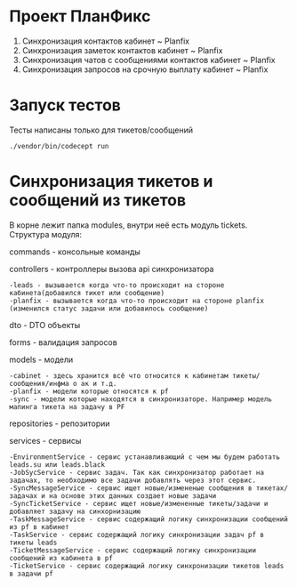 Проект ПланФикс
============================

1. Синхронизация контактов кабинет ~ Planfix
2. Синхронизация заметок контактов кабинет ~ Planfix
3. Синхронизация чатов с сообщениями контактов кабинет ~ Planfix
4. Синхронизация запросов на срочную выплату кабинет ~ Planfix

Запуск тестов
============================
Тесты написаны только для тикетов/сообщений

`./vendor/bin/codecept run`

Синхронизация тикетов и сообщений из тикетов
============================
В корне лежит папка modules, внутри неё есть модуль tickets. Структура модуля:

commands - консольные команды

controllers - контроллеры вызова api синхронизатора

	-leads - вызывается когда что-то происходит на стороне кабинета(добавился тикет или сообщение)
	-planfix - вызывается когда что-то происходит на стороне planfix (изменился статус задачи или добавилось сообщение)

dto - DTO объекты

forms - валидация запросов

models - модели
	
	-cabinet - здесь хранится всё что относится к кабинетам тикеты/сообщения/инфма о ак и т.д.
	-planfix - модели которые относятся к pf
	-sync - модели которые находятся в синхронизаторе. Например модель мапинга тикета на задачу в PF

repositories - репозитории

services - сервисы

	-EnvironmentService - сервис устанавливающий с чем мы будем работать leads.su или leads.black
	-JobSycService - сервис задач. Так как синхронизатор работает на задачах, то необходимо все задачи добавлять через этот сервис.
	-SyncMessageService - сервис ищет новые/измененые сообщения в тикетах/задачах и на основе этих данных создает новые задачи
	-SyncTicketService - сервис ищет новые/измененные тикеты/задачи и добавляет задачу на синхорнизацию
	-TaskMessageService - сервис содержащий логику синхронизации сообщений из pf в кабинет
	-TaskService - сервис содержащий логику синхронизации задач pf в тикеты leads
	-TicketMessageService - сервис содержащий логику синхронизации сообщений из кабинета в pf
	-TicketService - сервис содержащий логику синхронизации тикетов leads в задачи pf
	